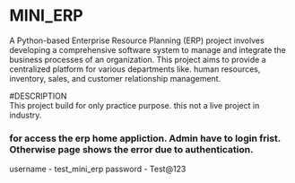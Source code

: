 # MINI_ERP

A Python-based Enterprise Resource Planning (ERP) project involves developing a comprehensive software system to manage and integrate the business processes of an organization. This project aims to provide a centralized platform for various departments like. human resources, inventory, sales, and customer relationship management.


#DESCRIPTION
<br>
    This project build for only practice purpose. this not a live project in industry.

    
### for access the erp home appliction. Admin have to login frist. Otherwise page shows the error due to authentication.

username - test_mini_erp
password - Test@123
